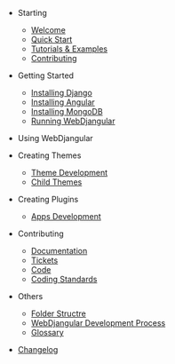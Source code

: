 * Starting
    * [Welcome](start/welcome.md)
    * [Quick Start](start/quickstart.md)
    * [Tutorials & Examples](start/tutorials_examples.md)
    * [Contributing](start/contributing.md)

* Getting Started
    * [Installing Django](getting_started/install_django.md)
    * [Installing Angular](getting_started/install_angular.md)
    * [Installing MongoDB](getting_started/install_mongo.md)
    * [Running WebDjangular](getting_started/running.md)

* Using WebDjangular
  

* Creating Themes
    * [Theme Development](themes/development.md)
    * [Child Themes](themes/child.md)

* Creating Plugins
    * [Apps Development](plugins/development.md)

* Contributing
    * [Documentation](contributing/documentation.md)
    * [Tickets](contributing/tickets.md)
    * [Code](contributing/code.md)
    * [Coding Standards](contributing/conding_standards.md) 

* Others
    * [Folder Structre](others/folder_structure.md)
    * [WebDjangular Development Process](others/development_process.md)
    * [Glossary](others/glossary.md)
* [Changelog](changelog.md)
